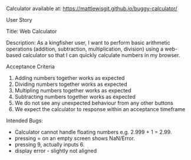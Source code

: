 Calculator available at: https://mattlewisgit.github.io/buggy-calculator/

User Story

Title: Web Calculator

Description:
As a kingfisher user, I want to perform basic arithmetic operations (addition, subtraction, multiplication, division) using a web-based calculator so that I can quickly calculate numbers in my browser.

Acceptance Criteria

1) Adding numbers together works as expected
2) Dividing numbers together works as expected
3) Multipling numbers together works as expected
4) Subtracting numbers together works as expected
5) We do not see any unexpected behaviour from any other buttons
6) We expect the calculator to response within an acceptance timeframe


Intended Bugs:

- Calculator cannot handle floating numbers e.g. 2.999 + 1 = 2.99.
- pressing = on an empty screen shows NaN/Error.
- pressing 9, actually inputs 6.
- display error - slightly not aligned
